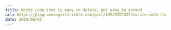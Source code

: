 ```yaml
---
title: Write code that is easy to delete, not easy to extend
url: https://programmingisterrible.com/post/139222674273/write-code-that-is-easy-to-delete-not-easy-to
date: 2019/06/06
---
```

